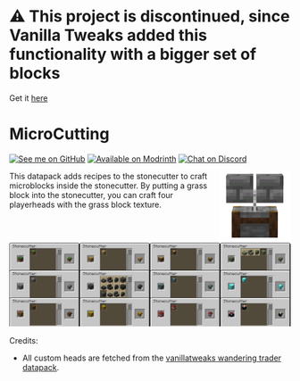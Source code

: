 # ⚠️ This project is discontinued, since Vanilla Tweaks added this functionality with a bigger set of blocks

Get it [here](https://vanillatweaks.net/picker/datapacks/)

# MicroCutting

[<img alt="See me on GitHub" height="56" src="https://cdn.jsdelivr.net/npm/@intergrav/devins-badges@2.8.0/assets/cozy/social/github-singular_vector.svg">](https://github.com/replaceitem)
[<img alt="Available on Modrinth" height="56" src="https://cdn.jsdelivr.net/npm/@intergrav/devins-badges@2.8.0/assets/cozy/available/modrinth_vector.svg">](https://modrinth.com/mod/microcutting)
[<img alt="Chat on Discord" height="56" src="https://cdn.jsdelivr.net/npm/@intergrav/devins-badges@2.8.0/assets/cozy/social/discord-singular_vector.svg">](https://discord.gg/etTDQAVSgt)

<img src="https://raw.githubusercontent.com/replaceitem/micro-cutting/master/pack.png" align="right" width="128px"/>

This datapack adds recipes to the stonecutter to craft microblocks inside the stonecutter.
By putting a grass block into the stonecutter, you can craft four playerheads with the grass block texture.

<img src="https://raw.githubusercontent.com/replaceitem/micro-cutting/master/preview.png"/>

Credits:
* All custom heads are fetched from the [vanillatweaks wandering trader datapack](https://vanillatweaks.net/picker/datapacks/).